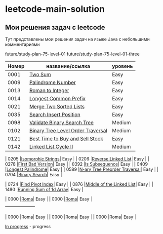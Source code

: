 # leetcode-main-solution

## Мои решения задач с leetcode

Тут представлены мои решения задач на языке Java с небольшими комментариями

future/study-plan-75-level-01
future/study-plan-75-level-01-three

| Номер  | название/ссылка   | уровень |
|-|-|-|
| 0001   |[Two Sum](src/main/java/easy/p1__200/problem0001)| Easy |
| 0009   |[Palindrome Number](src/main/java/easy/p1__200/prob)| Easy |
| 0013   |[Roman to Integer](src/main/java/easy/p1__200/prob)| Easy |
| 0014   |[Longest Common Prefix](src/main/java/easy/p1__200/prob)| Easy |
| 0021   |[Merge Two Sorted Lists](src/main/java/easy/p1__200/prob)| Easy |
| 0035   |[Search Insert Position](src/main/java/easy/p1__200/prob)| Easy |
| 0098   |[Validate Binary Search Tree](src/main/java/easy/p1__200/prob)| Medium |
| 0102   |[Binary Tree Level Order Traversal](src/main/java/easy/p1__200/prob)| Medium |
| 0121   |[Best Time to Buy and Sell Stock](src/main/java/easy/p1__200/prob)| Easy |
| 0142   |[Linked List Cycle II](src/main/java/easy/p1__200/prob)| Medium |


| 0205   |[Isomorphic Strings](src/main/java/easy/p1__200/prob)| Easy |
| 0206   |[Reverse Linked List](src/main/java/easy/p1__200/prob)| Easy |
| 0278   |[First Bad Version](src/main/java/easy/p1__200/prob)| Easy |
| 0392   |[Is Subsequence](src/main/java/easy/p1__200/prob)| Easy |
| 0409   |[Longest Palindrome](src/main/java/easy/p1__200/prob)| Easy |
| 0589   |[N-ary Tree Preorder Traversal](src/main/java/easy/p1__200/prob)| Easy |
| 0704   |[Binary Search](src/main/java/easy/p1__200/prob)| Easy |





| 0724   |[Find Pivot Index](src/main/java/easy/p1__200/prob)| Easy |
| 0876   |[Middle of the Linked List](src/main/java/easy/p1__200/prob)| Easy |
| 1480   |[Running Sum of 1d Array](src/main/java/easy/p1401__1600/problem1480)| Easy |




| 0000   |[Roma](src/main/java/easy/p1__200/prob)| Easy |
| 0000   |[Roma](src/main/java/easy/p1__200/prob)| Easy |



| <!-- --> | <!-- --> | <!-- --> | <!-- --> | <!-- --> | <!-- -->
|-|-|-|-|-|-


| 0000   |[Roma](src/main/java/easy/p1__200/prob)| Easy |
| 0000   |[Roma](src/main/java/easy/p1__200/prob)| Easy |
| 0000   |[Roma](src/main/java/easy/p1__200/prob)| Easy |




[In progress](https) - progress
